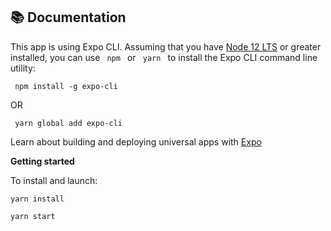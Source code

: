 ## :books: Documentation

This app is using Expo CLI. Assuming that you have [Node 12 LTS](https://nodejs.org/en/download/) or greater installed, you can use <code> npm </code> or <code> yarn </code> to install the Expo CLI command line utility:

<code> npm install -g expo-cli </code> 

OR

<code> yarn global add expo-cli </code>

Learn about building and deploying universal apps with [Expo](https://docs.expo.io/)

**Getting started**

To install and launch:

<code>yarn install</code>

<code>yarn start</code>


